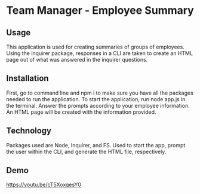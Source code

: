 # Team Manager - Employee Summary

## Usage
This application is used for creating summaries of groups of employees. Using the inquirer package, responses in a CLI are taken to create an HTML page out of what was answered in the inquirer questions.

## Installation
First, go to command line and npm i to make sure you have all the packages needed to run the application. To start the application, run node app.js in the terminal. Answer the prompts according to your employee information. An HTML page will be created with the information provided.

## Technology
Packages used are Node, Inquirer, and FS. Used to start the app, prompt the user within the CLI, and generate the HTML file, respectively.

## Demo
https://youtu.be/cT5XoxqesY0
